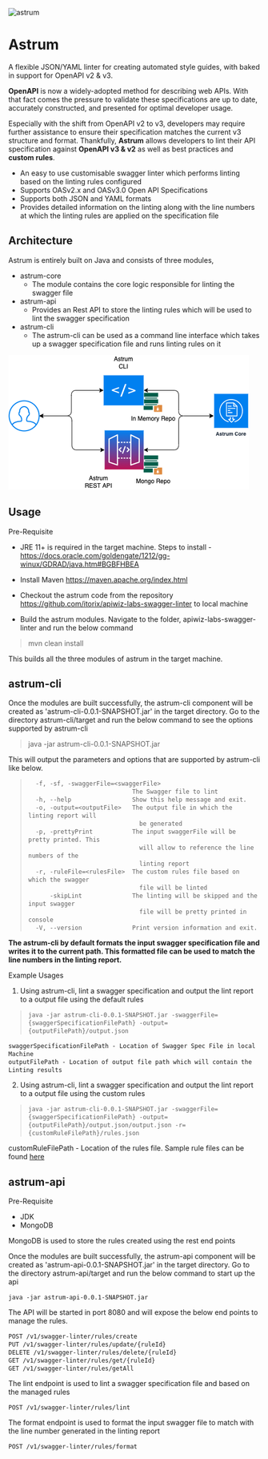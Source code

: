 ![astrum](https://apiwiz-assets.s3.us-west-2.amazonaws.com/astrum+Main+Logo+400x300.png)

# Astrum
A flexible JSON/YAML linter for creating automated style guides, with baked in support for OpenAPI v2 &amp; v3.


**OpenAPI** is now a widely-adopted method for describing web APIs. With that fact comes the pressure to validate these specifications are up to date, accurately constructed, and presented for optimal developer usage.

Especially with the shift from OpenAPI v2 to v3, developers may require further assistance to ensure their specification matches the current v3 structure and format. Thankfully, **Astrum** allows developers to lint their API specification against **OpenAPI v3 & v2** as well as best practices and **custom rules**.

- An easy to use customisable swagger linter which performs linting based on the linting rules configured
- Supports OASv2.x and OASv3.0 Open API Specifications
- Supports both JSON and YAML formats
- Provides detailed information on the linting along with the line numbers at which the linting rules are applied on the specification file

## Architecture

Astrum is entirely built on Java and consists of three modules,

- astrum-core
    - The module contains the core logic responsible for linting the swagger file
-  astrum-api
    - Provides an Rest API to store the linting rules which will be used to lint the swagger specification
- astrum-cli
    - The astrum-cli can be used as a command line interface which takes up a swagger specification file and runs linting rules on it

![Architecture](resources/astrum-arch.png)

## Usage

Pre-Requisite

- JRE 11+ is required in the target machine. Steps to install -
  https://docs.oracle.com/goldengate/1212/gg-winux/GDRAD/java.htm#BGBFHBEA

- Install Maven https://maven.apache.org/index.html
- 	Checkout the astrum code from the repository https://github.com/itorix/apiwiz-labs-swagger-linter to local machine
- 	Build the astrum modules. Navigate to the folder, apiwiz-labs-swagger-linter and run the below command

> mvn clean install

This builds all the three modules of astrum in the target machine.

## astrum-cli

Once the modules are built successfully, the astrum-cli component will be created as 'astrum-cli-0.0.1-SNAPSHOT.jar' in the target directory. Go to the directory astrum-cli/target and run the below command to see the options supported by astrum-cli

> java -jar astrum-cli-0.0.1-SNAPSHOT.jar

This will output the parameters and options that are supported by astrum-cli like below.

>       -f, -sf, -swaggerFile=<swaggerFile>
>                                  The Swagger file to lint
>       -h, --help                 Show this help message and exit.
>       -o, -output=<outputFile>   The output file in which the linting report will
>                                    be generated
>       -p, -prettyPrint           The input swaggerFile will be pretty printed. This
>                                    will allow to reference the line numbers of the
>                                    linting report
>       -r, -ruleFile=<rulesFile>  The custom rules file based on which the swagger
>                                    file will be linted
>           -skipLint              The linting will be skipped and the input swagger
>                                    file will be pretty printed in console
>       -V, --version              Print version information and exit.

**The astrum-cli by default formats the input swagger specification file and writes it to the current path. This formatted file can be used to match the line numbers in the linting report.**

Example Usages

1. Using astrum-cli, lint a swagger specification and output the lint report to a output file using the default rules

>     java -jar astrum-cli-0.0.1-SNAPSHOT.jar -swaggerFile={swaggerSpecificationFilePath} -output={outputFilePath}/output.json


    swaggerSpecificationFilePath - Location of Swagger Spec File in local Machine 
    outputFilePath - Location of output file path which will contain the Linting results

2. Using astrum-cli, lint a swagger specification and output the lint report to a output file using the custom rules

>     java -jar astrum-cli-0.0.1-SNAPSHOT.jar -swaggerFile={swaggerSpecificationFilePath} -output={outputFilePath}/output.json/output.json -r={customRuleFilePath}/rules.json

customRuleFilePath - Location of the rules file. Sample rule files can be found [here](/astrum-cli/src/main/resources/)


## astrum-api

Pre-Requisite

 - JDK 
 - MongoDB

MongoDB is used to store the rules created using the rest end points


Once the modules are built successfully, the astrum-api component will be created as 'astrum-api-0.0.1-SNAPSHOT.jar' in the target directory. Go to the directory astrum-api/target and run the below command to start up the api

    java -jar astrum-api-0.0.1-SNAPSHOT.jar

The API will be started in port 8080 and will expose the below end points to manage the rules.

    POST /v1/swagger-linter/rules/create
    PUT /v1/swagger-linter/rules/update/{ruleId}
    DELETE /v1/swagger-linter/rules/delete/{ruleId}
    GET /v1/swagger-linter/rules/get/{ruleId}
    GET /v1/swagger-linter/rules/getAll
  
The lint endpoint is used to lint a swagger specification file and based on the managed rules

    POST /v1/swagger-linter/rules/lint

The format endpoint is used to format the input swagger file to match with the line number generated in the linting report

    POST /v1/swagger-linter/rules/format

